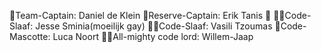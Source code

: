 🫅Team-Captain: Daniel de Klein
👸Reserve-Captain: Erik Tanis 👑
🙇‍♂️Code-Slaaf: Jesse Sminia(moeilijk gay)
🙇‍♂️Code-Slaaf: Vasili Tzoumas
🦁Code-Mascotte: Luca Noort
👑💎All-mighty code lord: Willem-Jaap
